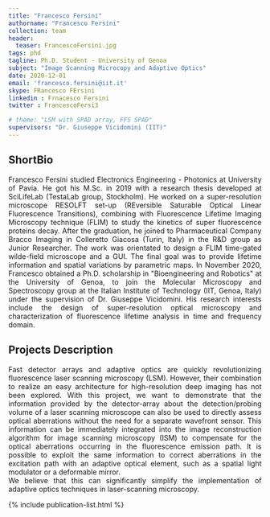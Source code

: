 ```yaml
---
title: "Francesco Fersini"
authorname: "Francesco Fersini"
collection: team
header:
  teaser: FrancescoFersini.jpg
tags: phd
tagline: Ph.D. Student - University of Genoa
subject: "Image Scanning Microcopy and Adaptive Optics"
date: 2020-12-01
email: 'francesco.fersini@iit.it'
skype: FRancesco FErsini
linkedin : Frnacesco Fersini
twitter : FrancescoFersi3

# theme: "LSM with SPAD array, FFS SPAD"
supervisors: "Dr. Giuseppe Vicidomini (IIT)"
---
```


<h2>ShortBio</h2>
<p align= "justify">
Francesco Fersini studied Electronics Engineering - Photonics at University of Pavia. He got his M.Sc. in 2019 with a research thesis developed at SciLifeLab (TestaLab group, Stockholm). He worked on a super-resolution microscope RESOLFT set-up (REversible Saturable Optical Linear Fluorescence Transitions), combining with Fluorescence Lifetime Imaging Microscopy technique (FLIM) to study the kinetics of super fluorescence proteins decay.
After the graduation, he joined to Pharmaceutical Company Bracco Imaging in Colleretto Giacosa (Turin, Italy) in the R&D group as Junior Researcher. The work was orientated to design a FLIM time-gated wilde-field microscope and a GUI. The final goal was to provide lifetime information and spatial variations by parametric maps.
In November 2020, Francesco obtained a Ph.D. scholarship in "Bioengineering and Robotics" at the University of Genoa, to join the Molecular Microscopy and Spectroscopy group at the Italian Institute of Technology (IIT, Genoa, Italy) under the supervision of Dr. Giuseppe Vicidomini.
His research interests include the design of super-resolution optical microscopy and characterization of fluorescence lifetime analysis in time and frequency domain.

<h2>Projects Description</h2>
<p align= "justify">
Fast detector arrays and adaptive optics are quickly revolutionizing fluorescence laser scanning microscopy (LSM). However, their combination to realize an easy architecture for high-resolution deep imaging has not been explored. With this project, we want to demonstrate that the information provided by the detector-array about the detection/probing volume of a laser scanning microscope can also be used to directly assess optical aberrations without the need for a separate wavefront sensor. This information can be immediately integrated into the image reconstruction algorithm for image scanning microscopy (ISM) to compensate for the optical aberrations occurring in the fluorescence emission path. It is possible to exploit the same information to correct aberrations in the excitation path with an adaptive optical element, such as a spatial light modulator or a deformable mirror.
<br>We believe that this can significantly simplify the implementation of adaptive optics techniques in laser-scanning microscopy. 
 
<!---{% include author-research-themes.html %}--->
<!---{% include team-member-collaborators.html %}--->
{% include publication-list.html %}
